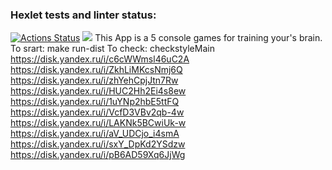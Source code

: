 ### Hexlet tests and linter status:
[![Actions Status](https://github.com/MakarovOY/java-project-61/actions/workflows/hexlet-check.yml/badge.svg)](https://github.com/MakarovOY/java-project-61/actions)
<a href="https://codeclimate.com/github/MakarovOY/java-project-61/maintainability"><img src="https://api.codeclimate.com/v1/badges/64cfbf8daf9fbdaa6de7/maintainability" /></a>
This App is a 5 console games for training your's brain.
To srart: make run-dist
To check: checkstyleMain 
https://disk.yandex.ru/i/c6cWWmsl46uC2A
https://disk.yandex.ru/i/ZkhLiMKcsNmj6Q
https://disk.yandex.ru/i/zhYehCpjJtn7Rw
https://disk.yandex.ru/i/HUC2Hh2Ei4s8ew
https://disk.yandex.ru/i/1uYNp2hbE5ttFQ
https://disk.yandex.ru/i/VcfD3VBv2qb-4w
https://disk.yandex.ru/i/LAKNk5BCwiUk-w
https://disk.yandex.ru/i/aV_UDCjo_i4smA
https://disk.yandex.ru/i/sxY_DpKd2YSdzw
https://disk.yandex.ru/i/pB6AD59Xq6JjWg